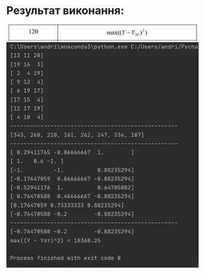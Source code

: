 # Результат виконання:
![variant](https://raw.githubusercontent.com/anrysliusar/MOPE/master/Lab1/variant.png)
![result](https://raw.githubusercontent.com/anrysliusar/MOPE/master/Lab1/lab1.png)
